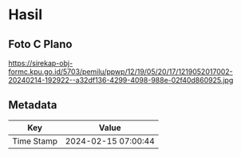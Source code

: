 # Hasil

## Foto C Plano

https://sirekap-obj-formc.kpu.go.id/5703/pemilu/ppwp/12/19/05/20/17/1219052017002-20240214-192922--a32df136-4299-4098-988e-02f40d860925.jpg


## Metadata

| Key        | Value               |
| ---------- | ------------------- |
| Time Stamp | 2024-02-15 07:00:44 |



